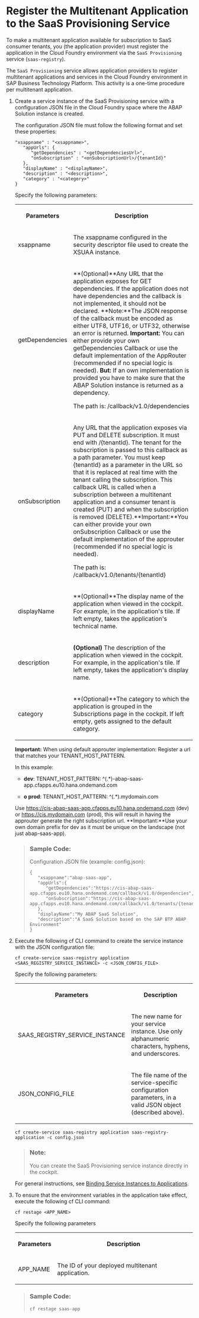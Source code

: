 <!-- loio2cd8913a50bc4d3e8172f84bb4bfba20 -->

# Register the Multitenant Application to the SaaS Provisioning Service

To make a multitenant application available for subscription to SaaS consumer tenants, you \(the application provider\) must register the application in the Cloud Foundry environment via the `SaaS Provisioning` service \(`saas-registry`\).

The `SaaS Provisioning` service allows application providers to register multitenant applications and services in the Cloud Foundry environment in SAP Business Technology Platform. This activity is a one-time procedure per multitenant application.

1.  Create a service instance of the SaaS Provisioning service with a configuration JSON file in the Cloud Foundry space where the ABAP Solution instance is created.

    The configuration JSON file must follow the following format and set these properties:

    ```
    "xsappname" : "<xsappname>",
       "appUrls": {
          "getDependencies" : "<getDependenciesUrl>", 
          "onSubscription" : "<onSubscriptionUrl>/{tenantId}"
       },
       "displayName" : "<displayName>",
       "description" : "<description>",
       "category" : "<category>"
    }
    
    ```

    <a name="loio2cd8913a50bc4d3e8172f84bb4bfba20__table_kyy_5gw_qmb"/>Specify the following parameters:


    <table>
    <tr>
    <th>

    Parameters


    
    </th>
    <th>

    Description


    
    </th>
    </tr>
    <tr>
    <td>

    xsappname


    
    </td>
    <td>

    The xsappname configured in the security descriptor file used to create the XSUAA instance.


    
    </td>
    </tr>
    <tr>
    <td>

    getDependencies


    
    </td>
    <td>

    **\(Optional\)**Any URL that the application exposes for GET dependencies. If the application does not have dependencies and the callback is not implemented, it should not be declared. **Note:**The JSON response of the callback must be encoded as either UTF8, UTF16, or UTF32, otherwise an error is returned. **Important:** You can either provide your own getDependencies Callback or use the default implementation of the AppRouter \(recommended if no special logic is needed\). **But:** If an own implementation is provided you have to make sure that the ABAP Solution instance is returned as a dependency.

    The path is: /callback/v1.0/dependencies


    
    </td>
    </tr>
    <tr>
    <td>

    onSubscription


    
    </td>
    <td>

    Any URL that the application exposes via PUT and DELETE subscription. It must end with /\{tenantId\}. The tenant for the subscription is passed to this callback as a path parameter. You must keep \{tenantId\} as a parameter in the URL so that it is replaced at real time with the tenant calling the subscription. This callback URL is called when a subscription between a multitenant application and a consumer tenant is created \(PUT\) and when the subscription is removed \(DELETE\).**Important:**You can either provide your own onSubscription Callback or use the default implementation of the approuter \(recommended if no special logic is needed\).

    The path is: /callback/v1.0/tenants/\{tenantId\}


    
    </td>
    </tr>
    <tr>
    <td>

    displayName


    
    </td>
    <td>

    **\(Optional\)**The display name of the application when viewed in the cockpit. For example, in the application's tile. If left empty, takes the application's technical name.


    
    </td>
    </tr>
    <tr>
    <td>

    description


    
    </td>
    <td>

    **\(Optional\)** The description of the application when viewed in the cockpit. For example, in the application's tile. If left empty, takes the application's display name.


    
    </td>
    </tr>
    <tr>
    <td>

    category


    
    </td>
    <td>

    **\(Optional\)**The category to which the application is grouped in the Subscriptions page in the cockpit. If left empty, gets assigned to the default category.


    
    </td>
    </tr>
    </table>
    
    **Important:** When using default approuter implementation: Register a url that matches your TENANT\_HOST\_PATTERN.

    In this example:

    -   **dev**: TENANT\_HOST\_PATTERN: ^\(.\*\)-abap-saas-app.cfapps.eu10.hana.ondemand.com

    -   **o prod**: TENANT\_HOST\_PATTERN: ^\(.\*\).mydomain.com

    Use https://cis-abap-saas-app.cfapps.eu10.hana.ondemand.com \(dev\) or https://cis.mydomain.com \(prod\), this will result in having the approuter generate the right subscription url. **Important:**Use your own domain prefix for dev as it must be unique on the landscape \(not just abap-saas-app\).

    > ### Sample Code:  
    > Configuration JSON file \(example: config.json\):
    > 
    > ```
    > {
    >    "xsappname":"abap-saas-app",
    >    "appUrls":{
    >       "getDependencies":"https://cis-abap-saas-app.cfapps.eu10.hana.ondemand.com/callback/v1.0/dependencies",
    >       "onSubscription":"https://cis-abap-saas-app.cfapps.eu10.hana.ondemand.com/callback/v1.0/tenants/{tenantId}"
    >    },
    >    "displayName":"My ABAP SaaS Solution",
    >    "description":"A SaaS Solution based on the SAP BTP ABAP Environment"
    > }
    > 
    > ```

2.  Execute the following cf CLI command to create the service instance with the JSON configuration file:

    ```
    cf create-service saas-registry application <SAAS_REGISTRY_SERVICE_INSTANCE> -c <JSON_CONFIG_FILE>
    ```

    <a name="loio2cd8913a50bc4d3e8172f84bb4bfba20__table_ql5_v3w_qmb"/>Specify the following parameters:


    <table>
    <tr>
    <th>

    Parameters


    
    </th>
    <th>

    Description


    
    </th>
    </tr>
    <tr>
    <td>

    SAAS\_REGISTRY\_SERVICE\_INSTANCE


    
    </td>
    <td>

    The new name for your service instance. Use only alphanumeric characters, hyphens, and underscores.


    
    </td>
    </tr>
    <tr>
    <td>

    JSON\_CONFIG\_FILE


    
    </td>
    <td>

    The file name of the service-specific configuration parameters, in a valid JSON object \(described above\).


    
    </td>
    </tr>
    </table>
    
    `cf create-service saas-registry application saas-registry-application -c config.json`

    > ### Note:  
    > You can create the SaaS Provisioning service instance directly in the cockpit.

    For general instructions, see [Binding Service Instances to Applications](https://help.sap.com/viewer/65de2977205c403bbc107264b8eccf4b/Cloud/en-US/e98280a71f17413088f8a10838a1e4cc.html).

3.  To ensure that the environment variables in the application take effect, execute the following cf CLI command:

    ```
    cf restage <APP_NAME>
    ```

    <a name="loio2cd8913a50bc4d3e8172f84bb4bfba20__table_pcj_jjw_qmb"/>Specify the following parameters


    <table>
    <tr>
    <th>

    Parameters


    
    </th>
    <th>

    Description


    
    </th>
    </tr>
    <tr>
    <td>

    APP\_NAME


    
    </td>
    <td>

    The ID of your deployed multitenant application.


    
    </td>
    </tr>
    </table>
    
    > ### Sample Code:  
    > ```
    > cf restage saas-app
    > ```


